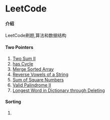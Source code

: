 # LeetCode
#### 介绍
LeetCode刷题,算法和数据结构



#### Two Pointers

1. [Two Sum Ⅱ](./src/TwoPointers/TwoSum2.java)
2. [has Cycle](./src/TwoPointers/hasCycle.java)
3. [Merge Sorted Array](./src/TwoPointers/MergeSortedArray.java)
4. [Reverse Vowels of a String](./src/TwoPointers/ReverseVowelsOfaString.java)
5. [Sum of Square Numbers](./src/TwoPointers/SumofSquareNumbers.java)
6. [Valid Palindrome Ⅱ](./src/TwoPointers/ValidPalindrome2.java)
7. [Longest Word in Dictionary through Deleting](./src/TwoPointers/LongestWordinDictionarythroughDeleting.java)

#### Sorting 

1.

